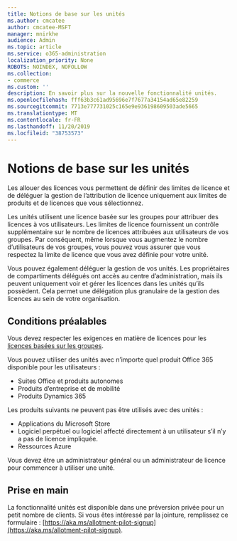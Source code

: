 ```yaml
---
title: Notions de base sur les unités
ms.author: cmcatee
author: cmcatee-MSFT
manager: mnirkhe
audience: Admin
ms.topic: article
ms.service: o365-administration
localization_priority: None
ROBOTS: NOINDEX, NOFOLLOW
ms.collection:
- commerce
ms.custom: ''
description: En savoir plus sur la nouvelle fonctionnalité unités.
ms.openlocfilehash: fff63b3c61ad95696e7f7677a34154ad65e82259
ms.sourcegitcommit: 7713e777731025c165e9e936198609503ade5665
ms.translationtype: MT
ms.contentlocale: fr-FR
ms.lasthandoff: 11/20/2019
ms.locfileid: "38753573"
---
```

# <a name="allotment-basics"></a>Notions de base sur les unités

Les allouer des licences vous permettent de définir des limites de licence et de déléguer la gestion de l’attribution de licence uniquement aux limites de produits et de licences que vous sélectionnez.

Les unités utilisent une licence basée sur les groupes pour attribuer des licences à vos utilisateurs. Les limites de licence fournissent un contrôle supplémentaire sur le nombre de licences attribuées aux utilisateurs de vos groupes. Par conséquent, même lorsque vous augmentez le nombre d’utilisateurs de vos groupes, vous pouvez vous assurer que vous respectez la limite de licence que vous avez définie pour votre unité.

Vous pouvez également déléguer la gestion de vos unités. Les propriétaires de compartiments délégués ont accès au centre d’administration, mais ils peuvent uniquement voir et gérer les licences dans les unités qu’ils possèdent. Cela permet une délégation plus granulaire de la gestion des licences au sein de votre organisation.

## <a name="prerequisites"></a>Conditions préalables

Vous devez respecter les exigences en matière de licences pour les [licences basées sur les groupes](https://docs.microsoft.com/azure/active-directory/fundamentals/active-directory-licensing-whatis-azure-portal#licensing-requirements).

Vous pouvez utiliser des unités avec n’importe quel produit Office 365 disponible pour les utilisateurs :

- Suites Office et produits autonomes
- Produits d’entreprise et de mobilité
- Produits Dynamics 365

Les produits suivants ne peuvent pas être utilisés avec des unités :

- Applications du Microsoft Store
- Logiciel perpétuel ou logiciel affecté directement à un utilisateur s’il n’y a pas de licence impliquée.
- Ressources Azure

Vous devez être un administrateur général ou un administrateur de licence pour commencer à utiliser une unité.

## <a name="getting-started"></a>Prise en main

La fonctionnalité unités est disponible dans une préversion privée pour un petit nombre de clients. Si vous êtes intéressé par la jointure, remplissez ce formulaire : [https://aka.ms/allotment-pilot-signup](https://aka.ms/allotment-pilot-signup).

